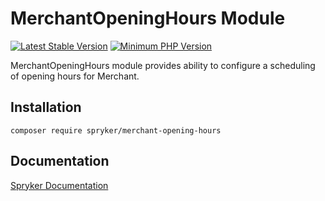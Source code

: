 # MerchantOpeningHours Module
[![Latest Stable Version](https://poser.pugx.org/spryker/merchant-opening-hours/v/stable.svg)](https://packagist.org/packages/spryker/merchant-opening-hours)
[![Minimum PHP Version](https://img.shields.io/badge/php-%3E%3D%208.0-8892BF.svg)](https://php.net/)

MerchantOpeningHours module provides ability to configure a scheduling of opening hours for Merchant.

## Installation

```
composer require spryker/merchant-opening-hours
```

## Documentation

[Spryker Documentation](https://docs.spryker.com)
